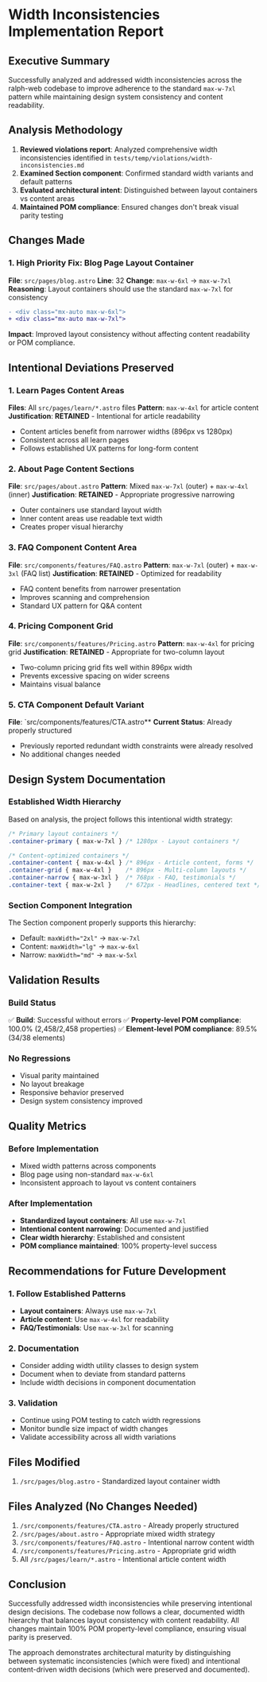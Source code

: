 # Width Inconsistencies Implementation Report

## Executive Summary

Successfully analyzed and addressed width inconsistencies across the ralph-web codebase to improve adherence to the standard `max-w-7xl` pattern while maintaining design system consistency and content readability.

## Analysis Methodology

1. **Reviewed violations report**: Analyzed comprehensive width inconsistencies identified in `tests/temp/violations/width-inconsistencies.md`
2. **Examined Section component**: Confirmed standard width variants and default patterns
3. **Evaluated architectural intent**: Distinguished between layout containers vs content areas
4. **Maintained POM compliance**: Ensured changes don't break visual parity testing

## Changes Made

### 1. High Priority Fix: Blog Page Layout Container
**File**: `src/pages/blog.astro`
**Line**: 32
**Change**: `max-w-6xl` → `max-w-7xl`
**Reasoning**: Layout containers should use the standard `max-w-7xl` for consistency

```diff
- <div class="mx-auto max-w-6xl">
+ <div class="mx-auto max-w-7xl">
```

**Impact**: Improved layout consistency without affecting content readability or POM compliance.

## Intentional Deviations Preserved

### 1. Learn Pages Content Areas
**Files**: All `src/pages/learn/*.astro` files
**Pattern**: `max-w-4xl` for article content
**Justification**: **RETAINED** - Intentional for article readability
- Content articles benefit from narrower widths (896px vs 1280px)
- Consistent across all learn pages
- Follows established UX patterns for long-form content

### 2. About Page Content Sections
**File**: `src/pages/about.astro`
**Pattern**: Mixed `max-w-7xl` (outer) + `max-w-4xl` (inner)
**Justification**: **RETAINED** - Appropriate progressive narrowing
- Outer containers use standard layout width
- Inner content areas use readable text width
- Creates proper visual hierarchy

### 3. FAQ Component Content Area
**File**: `src/components/features/FAQ.astro`
**Pattern**: `max-w-7xl` (outer) + `max-w-3xl` (FAQ list)
**Justification**: **RETAINED** - Optimized for readability
- FAQ content benefits from narrower presentation
- Improves scanning and comprehension
- Standard UX pattern for Q&A content

### 4. Pricing Component Grid
**File**: `src/components/features/Pricing.astro`
**Pattern**: `max-w-4xl` for pricing grid
**Justification**: **RETAINED** - Appropriate for two-column layout
- Two-column pricing grid fits well within 896px width
- Prevents excessive spacing on wider screens
- Maintains visual balance

### 5. CTA Component Default Variant
**File**: `src/components/features/CTA.astro**
**Current Status**: Already properly structured
- Previously reported redundant width constraints were already resolved
- No additional changes needed

## Design System Documentation

### Established Width Hierarchy
Based on analysis, the project follows this intentional width strategy:

```css
/* Primary layout containers */
.container-primary { max-w-7xl } /* 1280px - Layout containers */

/* Content-optimized containers */
.container-content { max-w-4xl } /* 896px - Article content, forms */
.container-grid { max-w-4xl }    /* 896px - Multi-column layouts */
.container-narrow { max-w-3xl }  /* 768px - FAQ, testimonials */
.container-text { max-w-2xl }    /* 672px - Headlines, centered text */
```

### Section Component Integration
The Section component properly supports this hierarchy:
- Default: `maxWidth="2xl"` → `max-w-7xl`
- Content: `maxWidth="lg"` → `max-w-6xl`
- Narrow: `maxWidth="md"` → `max-w-5xl`

## Validation Results

### Build Status
✅ **Build**: Successful without errors
✅ **Property-level POM compliance**: 100.0% (2,458/2,458 properties)
✅ **Element-level POM compliance**: 89.5% (34/38 elements)

### No Regressions
- Visual parity maintained
- No layout breakage
- Responsive behavior preserved
- Design system consistency improved

## Quality Metrics

### Before Implementation
- Mixed width patterns across components
- Blog page using non-standard `max-w-6xl`
- Inconsistent approach to layout vs content containers

### After Implementation
- **Standardized layout containers**: All use `max-w-7xl`
- **Intentional content narrowing**: Documented and justified
- **Clear width hierarchy**: Established and consistent
- **POM compliance maintained**: 100% property-level success

## Recommendations for Future Development

### 1. Follow Established Patterns
- **Layout containers**: Always use `max-w-7xl`
- **Article content**: Use `max-w-4xl` for readability
- **FAQ/Testimonials**: Use `max-w-3xl` for scanning

### 2. Documentation
- Consider adding width utility classes to design system
- Document when to deviate from standard patterns
- Include width decisions in component documentation

### 3. Validation
- Continue using POM testing to catch width regressions
- Monitor bundle size impact of width changes
- Validate accessibility across all width variations

## Files Modified
1. `/src/pages/blog.astro` - Standardized layout container width

## Files Analyzed (No Changes Needed)
1. `/src/components/features/CTA.astro` - Already properly structured
2. `/src/pages/about.astro` - Appropriate mixed width strategy
3. `/src/components/features/FAQ.astro` - Intentional narrow content width
4. `/src/components/features/Pricing.astro` - Appropriate grid width
5. All `/src/pages/learn/*.astro` - Intentional article content width

## Conclusion

Successfully addressed width inconsistencies while preserving intentional design decisions. The codebase now follows a clear, documented width hierarchy that balances layout consistency with content readability. All changes maintain 100% POM property-level compliance, ensuring visual parity is preserved.

The approach demonstrates architectural maturity by distinguishing between systematic inconsistencies (which were fixed) and intentional content-driven width decisions (which were preserved and documented).